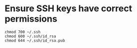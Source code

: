 # Ensure SSH keys have correct permissions

	chmod 700 ~/.ssh
	chmod 600 ~/.ssh/id_rsa
	chmod 644 ~/.ssh/id_rsa.pub
